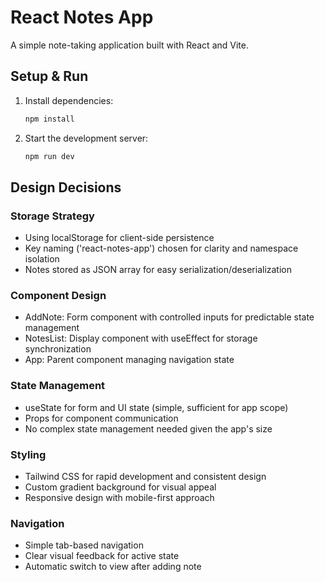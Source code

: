 # React Notes App

A simple note-taking application built with React and Vite.

## Setup & Run

1. Install dependencies:
   ```bash
   npm install
   ```

2. Start the development server:
   ```bash
   npm run dev
   ```

## Design Decisions

### Storage Strategy
- Using localStorage for client-side persistence
- Key naming ('react-notes-app') chosen for clarity and namespace isolation
- Notes stored as JSON array for easy serialization/deserialization

### Component Design
- AddNote: Form component with controlled inputs for predictable state management
- NotesList: Display component with useEffect for storage synchronization
- App: Parent component managing navigation state

### State Management
- useState for form and UI state (simple, sufficient for app scope)
- Props for component communication
- No complex state management needed given the app's size

### Styling
- Tailwind CSS for rapid development and consistent design
- Custom gradient background for visual appeal
- Responsive design with mobile-first approach

### Navigation
- Simple tab-based navigation
- Clear visual feedback for active state
- Automatic switch to view after adding note